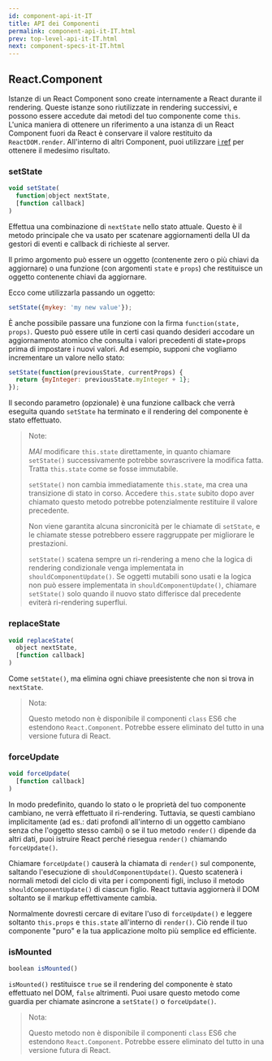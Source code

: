 ```yaml
---
id: component-api-it-IT
title: API dei Componenti
permalink: component-api-it-IT.html
prev: top-level-api-it-IT.html
next: component-specs-it-IT.html
---
```


## React.Component

Istanze di un React Component sono create internamente a React durante il rendering. Queste istanze sono riutilizzate in rendering successivi, e possono essere accedute dai metodi del tuo componente come `this`. L'unica maniera di ottenere un riferimento a una istanza di un React Component fuori da React è conservare il valore restituito da `ReactDOM.render`. All'interno di altri Component, puoi utilizzare [i ref](/react/docs/more-about-refs.html) per ottenere il medesimo risultato.


### setState

```javascript
void setState(
  function|object nextState,
  [function callback]
)
```
Effettua una combinazione di `nextState` nello stato attuale. Questo è il metodo principale che va usato per scatenare aggiornamenti della UI da gestori di eventi e callback di richieste al server.

Il primo argomento può essere un oggetto (contenente zero o più chiavi da aggiornare) o una funzione (con argomenti `state` e `props`) che restituisce un oggetto contenente chiavi da aggiornare.

Ecco come utilizzarla passando un oggetto:

```javascript
setState({mykey: 'my new value'});
```

È anche possibile passare una funzione con la firma `function(state, props)`. Questo può essere utile in certi casi quando desideri accodare un aggiornamento atomico che consulta i valori precedenti di state+props prima di impostare i nuovi valori. Ad esempio, supponi che vogliamo incrementare un valore nello stato:

```javascript
setState(function(previousState, currentProps) {
  return {myInteger: previousState.myInteger + 1};
});
```

Il secondo parametro (opzionale) è una funzione callback che verrà eseguita quando `setState` ha terminato e il rendering del componente è stato effettuato.

> Note:
>
> *MAI* modificare `this.state` direttamente, in quanto chiamare `setState()` successivamente potrebbe sovrascrivere la modifica fatta. Tratta `this.state` come se fosse immutabile.
>
> `setState()` non cambia immediatamente `this.state`, ma crea una transizione di stato in corso. Accedere `this.state` subito dopo aver chiamato questo metodo potrebbe potenzialmente restituire il valore precedente.
>
> Non viene garantita alcuna sincronicità per le chiamate di `setState`, e le chiamate stesse potrebbero essere raggruppate per migliorare le prestazioni.
>
> `setState()` scatena sempre un ri-rendering a meno che la logica di rendering condizionale venga implementata in `shouldComponentUpdate()`. Se oggetti mutabili sono usati e la logica non può essere implementata in `shouldComponentUpdate()`, chiamare `setState()` solo quando il nuovo stato differisce dal precedente eviterà ri-rendering superflui.


### replaceState

```javascript
void replaceState(
  object nextState,
  [function callback]
)
```

Come `setState()`, ma elimina ogni chiave preesistente che non si trova in `nextState`.

> Nota:
>
> Questo metodo non è disponibile il componenti `class` ES6 che estendono `React.Component`. Potrebbe essere eliminato del tutto in una versione futura di React.


### forceUpdate

```javascript
void forceUpdate(
  [function callback]
)
```

In modo predefinito, quando lo stato o le proprietà del tuo componente cambiano, ne verrà effettuato il ri-rendering. Tuttavia, se questi cambiano implicitamente (ad es.: dati profondi all'interno di un oggetto cambiano senza che l'oggetto stesso cambi) o se il tuo metodo `render()` dipende da altri dati, puoi istruire React perché riesegua `render()` chiamando `forceUpdate()`.

Chiamare `forceUpdate()` causerà la chiamata di `render()` sul componente, saltando l'esecuzione di `shouldComponentUpdate()`. Questo scatenerà i normali metodi del ciclo di vita per i componenti figli, incluso il metodo `shouldComponentUpdate()` di ciascun figlio. React tuttavia aggiornerà il DOM soltanto se il markup effettivamente cambia.

Normalmente dovresti cercare di evitare l'uso di `forceUpdate()` e leggere soltanto `this.props` e `this.state` all'interno di `render()`. Ciò rende il tuo componente "puro" e la tua applicazione molto più semplice ed efficiente.


### isMounted

```javascript
boolean isMounted()
```

`isMounted()` restituisce `true` se il rendering del componente è stato effettuato nel DOM, `false` altrimenti. Puoi usare questo metodo come guardia per chiamate asincrone a `setState()` o `forceUpdate()`.

> Nota:
>
> Questo metodo non è disponibile il componenti `class` ES6 che estendono `React.Component`. Potrebbe essere eliminato del tutto in una versione futura di React.
